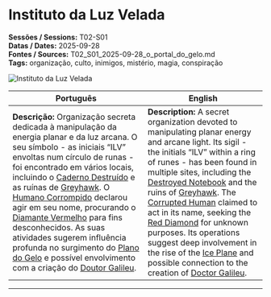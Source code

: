 # Instituto da Luz Velada

**Sessões / Sessions:** T02-S01  
**Datas / Dates:** 2025-09-28  
**Fontes / Sources:** T02_S01_2025-09-28_o_portal_do_gelo.md  
**Tags:** organização, culto, inimigos, mistério, magia, conspiração

![Instituto da Luz Velada](institute_of_the_veiled_light.png)

| Português                                                                                                                                                                                                                                                                                                                                                                                                                                                                                                                                                                                                             | English                                                                                                                                                                                                                                                                                                                                                                                                                                                                                                                                                                                             |
| --------------------------------------------------------------------------------------------------------------------------------------------------------------------------------------------------------------------------------------------------------------------------------------------------------------------------------------------------------------------------------------------------------------------------------------------------------------------------------------------------------------------------------------------------------------------------------------------------------------------- | --------------------------------------------------------------------------------------------------------------------------------------------------------------------------------------------------------------------------------------------------------------------------------------------------------------------------------------------------------------------------------------------------------------------------------------------------------------------------------------------------------------------------------------------------------------------------------------------------- |
| **Descrição:** Organização secreta dedicada à manipulação da energia planar e da luz arcana. O seu símbolo - as iniciais “ILV” envoltas num círculo de runas - foi encontrado em vários locais, incluindo o [Caderno Destruído](ruined_book.md) e as ruínas de [Greyhawk](greyhawk_ruins.md). O [Humano Corrompido](corrupt_human.md) declarou agir em seu nome, procurando o [Diamante Vermelho](red_diamond.md) para fins desconhecidos. As suas atividades sugerem influência profunda no surgimento do [Plano do Gelo](ice_plan.md) e possível envolvimento com a criação do [Doutor Galileu](doutor_galileu.md). | **Description:** A secret organization devoted to manipulating planar energy and arcane light. Its sigil - the initials “ILV” within a ring of runes - has been found in multiple sites, including the [Destroyed Notebook](ruined_book.md) and the ruins of [Greyhawk](greyhawk_ruins.md). The [Corrupted Human](corrupt_human.md) claimed to act in its name, seeking the [Red Diamond](red_diamond.md) for unknown purposes. Its operations suggest deep involvement in the rise of the [Ice Plane](ice_plan.md) and possible connection to the creation of [Doctor Galileu](doutor_galileu.md). |

---
